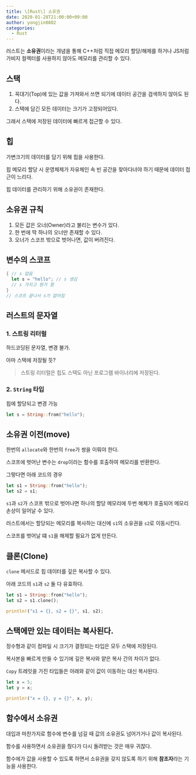```yaml
---
title: \[Rust\] 소유권
date: 2020-01-28T21:00:00+09:00
author: yongjin0802
categories:
  - Rust
---
```


러스트는 **소유권**이라는 개념을 통해 C++처럼 직접 메모리 할당/해제를 하거나 JS처럼 가비지 컬렉터를 사용하지 않아도 메모리를 관리할 수 있다.

## 스택

1. 꼭대기(Top)에 있는 값을 가져와서 쓰면 되기에 데이터 공간을 검색하지 않아도 된다.
2. 스택에 담긴 모든 데이터는 크기가 고정되어있다.

그래서 스택에 저장된 데이터에 빠르게 접근할 수 있다.

## 힙

가변크기의 데이터를 담기 위해 힙을 사용한다.

힙 메모리 할당 시 운영체제가 자유체인 속 빈 공간을 찾아다녀야 하기 때문에 데이터 접근이 느리다.

힙 데이터를 관리하기 위해 소유권이 존재한다.

## 소유권 규칙

1. 모든 값은 오너(Owner)라고 불리는 변수가 있다.
2. 한 번에 딱 하나의 오너만 존재할 수 있다.
3. 오너가 스코프 밖으로 벗어나면, 값이 버려진다.

## 변수의 스코프

```rust
{ // s 없음
  let s = "hello"; // s 생김
  // s 가지고 뭔가 함
}
// 스코프 끝나서 s가 없어짐
```

## 러스트의 문자열

### 1. 스트링 리터럴

하드코딩된 문자열, 변경 불가.

아마 스택에 저장될 듯?

> 스트링 리터럴은 힙도 스택도 아닌 프로그램 바이너리에 저장된다.

### 2. `String` 타입

힙에 할당되고 변경 가능

```rust
let s = String::from("hello");
```

## 소유권 이전(move)

한번의 `allocate`와 한번의 `free`가 쌍을 이뤄야 한다.

스코프에 벗어난 변수는 `drop`이라는 함수를 호출하여 메모리를 반환한다.

그렇다면 아래 코드의 경우

```rust
let s1 = String::from("hello");
let s2 = s1;
```

`s1`과 `s2`가 스코프 밖으로 벗어나면 하나의 할당 메모리에 두번 해체가 호출되어 메모리 손상이 일어날 수 있다.

러스트에서는 할당되는 메모리를 복사하는 대신에 `s1`의 소유권을 `s2`로 이동시킨다.

스코프를 벗어날 떄 `s1`을 해제할 필요가 없게 만든다.

## 클론(Clone)

`clone` 메서드로 힙 데이터를 깊은 복사할 수 있다.

아래 코드의 `s1`과 `s2` 둘 다 유효하다.

```rust
let s1 = String::from("hello");
let s2 = s1.clone();

println!("s1 = {}, s2 = {}", s1, s2);
```

## 스택에만 있는 데이터는 복사된다.

정수형과 같이 컴파일 시 크기가 결정되는 타입은 모두 스택에 저장된다.

복사본을 빠르게 만들 수 있기에 깊은 복사와 얕은 복사 간의 차이가 없다.

`Copy` 트레잇을 가진 타입들은 아래와 같이 값이 이동하는 대신 복사된다.

```rust
let x = 5;
let y = x;

println!("x = {}, y = {}", x, y);
```

## 함수에서 소유권

대입과 마찬가지로 함수에 변수를 넘길 때 값의 소유권도 넘어가거나 값이 복사된다.

함수를 사용하면서 소유권을 줬다가 다시 돌려받는 것은 매우 귀찮다.

함수에가 값을 사용할 수 있도록 하면서 소유권을 갖지 않도록 하기 위해 **참조자**라는 기능을 사용한다.
